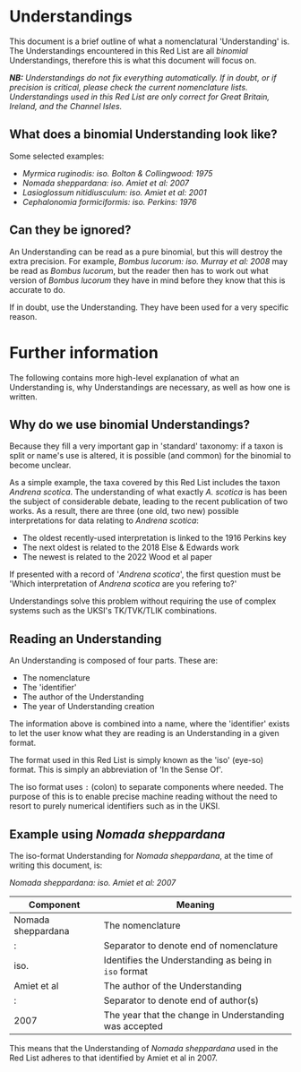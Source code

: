 # Understandings
This document is a brief outline of what a nomenclatural 'Understanding' is. The Understandings encountered in this Red List are all *binomial* Understandings, therefore this is what this document will focus on.

***NB:** Understandings do not fix everything automatically. If in doubt, or if precision is critical, please check the current nomenclature lists. Understandings used in this Red List are only correct for Great Britain, Ireland, and the Channel Isles.*

## What does a binomial Understanding look like?
Some selected examples:
- *Myrmica ruginodis: iso. Bolton & Collingwood: 1975*
- *Nomada sheppardana: iso. Amiet et al: 2007*
- *Lasioglossum nitidiusculum: iso. Amiet et al: 2001*
- *Cephalonomia formiciformis: iso. Perkins: 1976*

## Can they be ignored?
An Understanding can be read as a pure binomial, but this will destroy the extra precision. For example, *Bombus lucorum: iso. Murray et al: 2008* may be read as *Bombus lucorum*, but the reader then has to work out what version of *Bombus lucorum* they have in mind before they know that this is accurate to do.

If in doubt, use the Understanding. They have been used for a very specific reason.

# Further information
The following contains more high-level explanation of what an Understanding is, why Understandings are necessary, as well as how one is written.

## Why do we use binomial Understandings?
Because they fill a very important gap in 'standard' taxonomy: if a taxon is split or name's use is altered, it is possible (and common) for the binomial to become unclear.

As a simple example, the taxa covered by this Red List includes the taxon *Andrena scotica*. The understanding of what exactly *A. scotica* is has been the subject of considerable debate, leading to the recent publication of two works. As a result, there are three (one old, two new) possible interpretations for data relating to *Andrena scotica*:

- The oldest recently-used interpretation is linked to the 1916 Perkins key
- The next oldest is related to the 2018 Else & Edwards work
- The newest is related to the 2022 Wood et al paper

If presented with a record of '*Andrena scotica*', the first question must be 'Which interpretation of *Andrena scotica* are you refering to?'

Understandings solve this problem without requiring the use of complex systems such as the UKSI's TK/TVK/TLIK combinations.

## Reading an Understanding
An Understanding is composed of four parts. These are:
- The nomenclature
- The 'identifier'
- The author of the Understanding
- The year of Understanding creation

The information above is combined into a name, where the 'identifier' exists to let the user know what they are reading is an Understanding in a given format.

The format used in this Red List is simply known as the 'iso' (eye-so) format. This is simply an abbreviation of 'In the Sense Of'.

The iso format uses `:` (colon) to separate components where needed. The purpose of this is to enable precise machine reading without the need to resort to purely numerical identifiers such as in the UKSI.

## Example using *Nomada sheppardana*
The iso-format Understanding for *Nomada sheppardana*, at the time of writing this document, is:

*Nomada sheppardana: iso. Amiet et al: 2007*

|Component|Meaning|
|---|---|
|Nomada sheppardana|The nomenclature|
|:|Separator to denote end of nomenclature|
|iso.|Identifies the Understanding as being in `iso` format|
|Amiet et al| The author of the Understanding|
|:|Separator to denote end of author(s)|
|2007|The year that the change in Understanding was accepted|

This means that the Understanding of *Nomada sheppardana* used in the Red List adheres to that identified by Amiet et al in 2007.
